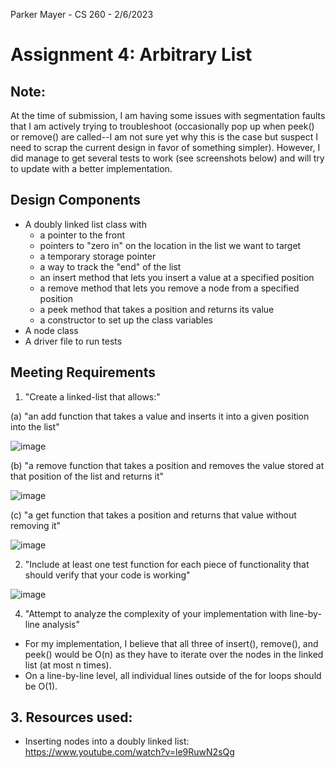 Parker Mayer - CS 260 - 2/6/2023

# Assignment 4: Arbitrary List

## Note:
At the time of submission, I am having some issues with segmentation faults that I am actively trying to troubleshoot (occasionally pop up when peek() or remove() are called--I am not sure yet why this is the case but suspect I need to scrap the current design in favor of something simpler). However, I did manage to get several tests to work (see screenshots below) and will try to update with a better implementation. 

## Design Components
- A doubly linked list class with
    - a pointer to the front
    - pointers to "zero in" on the location in the list we want to target
    - a temporary storage pointer
    - a way to track the "end" of the list
    - an insert method that lets you insert a value at a specified position
    - a remove method that lets you remove a node from a specified position
    - a peek method that takes a position and returns its value
    - a constructor to set up the class variables
- A node class
- A driver file to run tests

## Meeting Requirements

1. "Create a linked-list that allows:"

(a) "an add function that takes a value and inserts it into a given position into the list"

![image](Insert.png)

(b) "a remove function that takes a position and removes the value stored at that position of the list and returns it"

![image](Remove.png)

(c) "a get function that takes a position and returns that value without removing it"

![image](Peek.png)

2. "Include at least one test function for each piece of functionality that should verify that your code is working"

![image](Tests.png)

4. "Attempt to analyze the complexity of your implementation with line-by-line analysis"

- For my implementation, I believe that all three of insert(), remove(), and peek() would be O(n) as they have to iterate over the nodes in the linked list (at most n times). 
- On a line-by-line level, all individual lines outside of the for loops should be O(1).

## 3. Resources used:
- Inserting nodes into a doubly linked list: https://www.youtube.com/watch?v=le9RuwN2sQg
